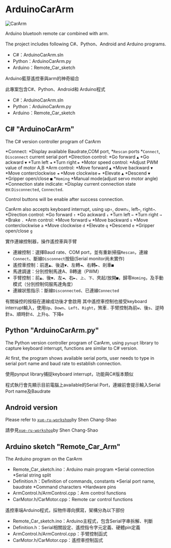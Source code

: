# ArduinoCarArm

![CarArm](https://github.com/orange2120/ArduinoCarArm/raw/master/DSC_1353.JPG)

Arduino bluetooh remote car combined with arm.

The project includes following C#、Python、Android and Arduino programs.
* C#：ArduinoCarArm.sln 
* Python：ArduinoCarArm.py
* Arduino：Remote_Car_sketch

Arduino藍芽遙控車與arm的神奇組合

此專案包含C#、Python、Android和 Arduino程式
* C#：ArduinoCarArm.sln 
* Python：ArduinoCarArm.py
* Arduino：Remote_Car_sketch

## C# "ArduinoCarArm"

The C# version controller program of CarArm

*Connect:
	*Display available Baudrate,COM port,
	*`Rescan` ports
	*`Connect`, `Disconnect` current serial port
*Direction control:
	*Go forward  `▲`
	*Go ackward  `▼`
	*Turn left   `◄`
	*Turn right  `►`
*Motor speed control:
	*Adjust PWM value of motor A,B
*Arm control:
	*Move forward         `▲`
	*Move backward        `▼`
	*Move conterclockwise `◄`
	*Move clockwise       `►`
	*Elevate              `▲`
	*Descend              `▼`
	*Gripper open/close   `■`
	*`Homing`
	*Manual mode(adjust servo motor angle)
*Connection state indicate:
	*Display current connection state ex:`Disconnected`, `Connected`.
	
Control buttons will be enable after success connection.

CarArm also accepts keyboard interrupt, using up`↑`, down`↓`, left`←`, right`→`.
*Direction control:
	*Go forward `↑`
	*Go ackward `↓`
	*Turn left  `←`
	*Turn right `→`
	*Brake      `.`
*Arm control:
	*Move forward         `w`
	*Move backward        `s`
	*Move conterclockwise `a`
	*Move clockwise       `d`
	*Elevate              `q`
	*Descend              `e`
	*Gripper open/close   `g`
	
實作連線控制器，操作遙控車與手臂

* 連線控制：選擇Baud rate、COM port，並有重新掃描`Rescan`，連線`Connect`、斷線`Disconnect`按鈕(Serial monitor尚未實作)
* 遙控車控制：前進`▲`、後退`▼`、左轉`◄`、右轉`►`、剎車`■`
* 馬達調速：分別控制馬達A、B轉速（PWM）
* 手臂控制：前`▲`、後`▼`、左`◄`、右`►`、`上`、`下`、夾起/放開`■`，歸零`Homing`，及手動模式（分別控制伺服馬達角度）
* 連線狀態指示：斷線`Disconnected`、已連線`Connected`

有關操控的按鈕在連線成功後才會啟用
其中遙控車控制也接受keyboard interrupt輸入，使用`Up`、`Down`、`Left`、`Right`，煞車`.`
手臂控制為前`w`、後`s`、逆時針`a`、順時針`d`、上升`q`、下降`e`

## Python "ArduinoCarArm.py"

The Python version controller program of CarArm, using `pynupt` library to capture keyboard interrupt, functions are similar to C# version.

At first, the program shows available serial ports, user needs to type in serial port name and baud rate to establish connection.

使用pynput library捕捉keyboard interrupt，功能與C#版本類似

程式執行會先顯示目前電腦上available的Serial Port，連線前會提示輸入Serial Port name及Baudrate

## Android version

Please refer to [`xue-ru-workshop`](https://github.com/stationaryfront/xue-ru-workshop)by Shen Chang-Shao

請參見[`xue-ru-workshop`](https://github.com/stationaryfront/xue-ru-workshop)by Shen Chang-Shao

## Arduino sketch "Remote_Car_Arm"

The Arduino program on the CarArm

* Remote_Car_sketch.ino：Arduino main program
	*Serial connection
	*Serial string split
* Definition.h：Definition of commands, constants
	*Serial port name, baudrate
	*Command characters
	*Hardware pins
* ArmControl.h/ArmControl.cpp：Arm control functions
* CarMotor.h/CarMotor.cpp：Remote car control functions

遙控車端Arduino程式，採物件導向撰寫，架構分為以下部份

* Remote_Car_sketch.ino：Arduino主程式，包含Serial字串拆解、判斷
* Definition.h：Serial相關設定、遙控指令字元定義、硬體pin定義
* ArmControl.h/ArmControl.cpp：手臂控制函式
* CarMotor.h/CarMotor.cpp：遙控車控制函式